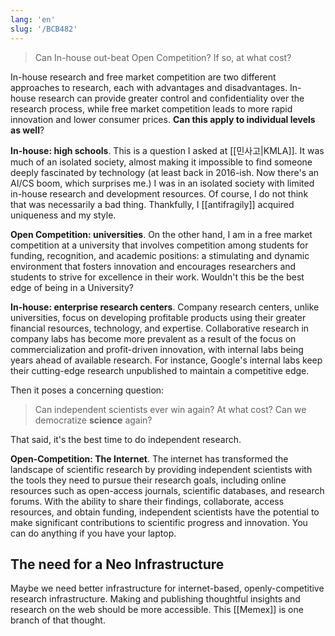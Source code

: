 ```yaml
---
lang: 'en'
slug: '/BCB482'
---
```


> Can In-house out-beat Open Competition?
> If so, at what cost?

In-house research and free market competition are two different approaches to research, each with advantages and disadvantages. In-house research can provide greater control and confidentiality over the research process, while free market competition leads to more rapid innovation and lower consumer prices. **Can this apply to individual levels as well**?

**In-house: high schools**.
This is a question I asked at [[민사고|KMLA]].
It was much of an isolated society, almost making it impossible to find someone deeply fascinated by technology (at least back in 2016-ish. Now there's an AI/CS boom, which surprises me.)
I was in an isolated society with limited in-house research and development resources.
Of course, I do not think that was necessarily a bad thing.
Thankfully, I [[antifragily]] acquired uniqueness and my style.

**Open Competition: universities**.
On the other hand, I am in a free market competition at a university that involves competition among students for funding, recognition, and academic positions: a stimulating and dynamic environment that fosters innovation and encourages researchers and students to strive for excellence in their work. Wouldn't this be the best edge of being in a University?

**In-house: enterprise research centers**.
Company research centers, unlike universities, focus on developing profitable products using their greater financial resources, technology, and expertise. Collaborative research in company labs has become more prevalent as a result of the focus on commercialization and profit-driven innovation, with internal labs being years ahead of available research. For instance, Google's internal labs keep their cutting-edge research unpublished to maintain a competitive edge.

Then it poses a concerning question:

> Can independent scientists ever win again?
> At what cost?
> Can we democratize **science** again?

That said, it's the best time to do independent research.

**Open-Competition: The Internet**.
The internet has transformed the landscape of scientific research by providing independent scientists with the tools they need to pursue their research goals, including online resources such as open-access journals, scientific databases, and research forums. With the ability to share their findings, collaborate, access resources, and obtain funding, independent scientists have the potential to make significant contributions to scientific progress and innovation. You can do anything if you have your laptop.

## The need for a Neo Infrastructure

Maybe we need better infrastructure for internet-based, openly-competitive research infrastructure. Making and publishing thoughtful insights and research on the web should be more accessible. This [[Memex]] is one branch of that thought.
